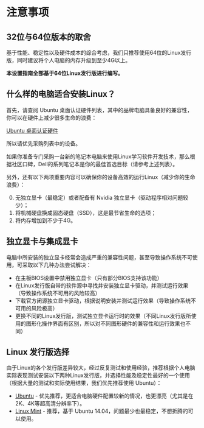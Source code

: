 # 注意事项

## 32位与64位版本的取舍

基于性能、稳定性以及硬件成本的综合考虑，我们只推荐使用64位的Linux发行版，同时建议将个人电脑的内存升级到至少4G以上。

**本设置指南全部基于64位Linux发行版进行编写。**

## 什么样的电脑适合安装Linux？

首先，请查阅 Ubuntu 桌面认证硬件列表，其中的品牌电脑具备良好的兼容性，你可以在硬件上减少很多生命的浪费：

[Ubuntu 桌面认证硬件](http://www.ubuntu.com/certification/desktop/)

所以请优先采购列表中的设备。

如果你准备专门采购一台新的笔记本电脑来使用Linux学习软件开发技术，那么根据社区口碑，Dell的系列笔记本是你的最佳首选目标（请参考上述列表）。

另外，还有以下两项重要内容可以确保你的设备高效的运行Linux（减少你的生命浪费）：

0. 无独立显卡（最稳定）或者配备有 Nvidia 独立显卡（驱动程序相对问题较少）；
0. 将机械硬盘换成固态硬盘（SSD），这是最节省生命的选项；
0. 将内存增加到不少于4G。

## 独立显卡与集成显卡

电脑中所安装的独立显卡经常会造成严重的兼容性问题，甚至导致操作系统不可使用，可采取以下几种办法尝试解决：

- 在主板BIOS设置中禁用独立显卡（只有部分BIOS支持该功能）
- 在Linux发行版自带的软件源中寻找并安装独立显卡驱动，并测试运行效果（导致操作系统不可用的风险较高）
- 下载官方闭源独立显卡驱动，根据说明安装并测试运行效果（导致操作系统不可用的风险极高）
- 更换不同的Linux发行版，测试独立显卡运行时的效果（不同Linux发行版所使用的图形化操作界面有区别，所以对不同图形硬件的兼容性和运行效果也不同）

## Linux 发行版选择

由于Linux的各个发行版差异较大，经过反复测试和使用经验，推荐根据个人电脑实际表现测试安装以下两种Linux发行版，并选择性能及稳定性最好的一个使用（根据大量的测试和实际使用结果，我们优先推荐使用 Ubuntu）：

- [Ubuntu](http://www.ubuntu.com/global) - 优先推荐，更适合电脑硬件配置较新的情况，也更漂亮（尤其是在2K、4K等超高清分辨率下）。
- [Linux Mint](http://linuxmint.com/) - 推荐，基于 Ubuntu 14.04，问题最少也最稳定，不想折腾的可以使用。
